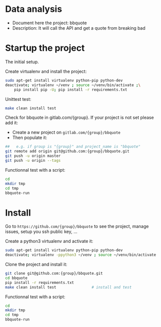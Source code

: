 # Data analysis
- Document here the project: bbquote
- Description: It will call the API and get a quote from breaking bad


# Startup the project

The initial setup.

Create virtualenv and install the project:
```bash
sudo apt-get install virtualenv python-pip python-dev
deactivate; virtualenv ~/venv ; source ~/venv/bin/activate ;\
    pip install pip -U; pip install -r requirements.txt
```

Unittest test:
```bash
make clean install test
```

Check for bbquote in gitlab.com/{group}.
If your project is not set please add it:

- Create a new project on `gitlab.com/{group}/bbquote`
- Then populate it:

```bash
##   e.g. if group is "{group}" and project_name is "bbquote"
git remote add origin git@github.com:{group}/bbquote.git
git push -u origin master
git push -u origin --tags
```

Functionnal test with a script:

```bash
cd
mkdir tmp
cd tmp
bbquote-run
```

# Install

Go to `https://github.com/{group}/bbquote` to see the project, manage issues,
setup you ssh public key, ...

Create a python3 virtualenv and activate it:

```bash
sudo apt-get install virtualenv python-pip python-dev
deactivate; virtualenv -ppython3 ~/venv ; source ~/venv/bin/activate
```

Clone the project and install it:

```bash
git clone git@github.com:{group}/bbquote.git
cd bbquote
pip install -r requirements.txt
make clean install test                # install and test
```
Functionnal test with a script:

```bash
cd
mkdir tmp
cd tmp
bbquote-run
```
